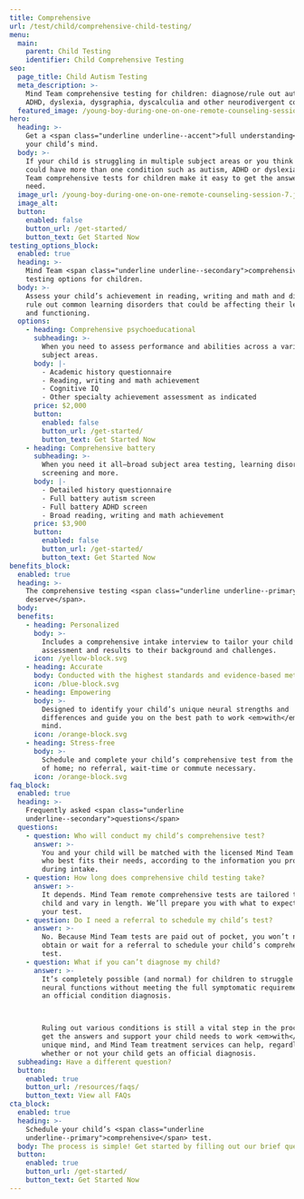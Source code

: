 ```yaml
---
title: Comprehensive
url: /test/child/comprehensive-child-testing/
menu:
  main:
    parent: Child Testing
    identifier: Child Comprehensive Testing
seo:
  page_title: Child Autism Testing
  meta_description: >-
    Mind Team comprehensive testing for children: diagnose/rule out autism,
    ADHD, dyslexia, dysgraphia, dyscalculia and other neurodivergent conditions.
  featured_image: /young-boy-during-one-on-one-remote-counseling-session-7.jpg
hero:
  heading: >-
    Get a <span class="underline underline--accent">full understanding</span> of
    your child’s mind.
  body: >-
    If your child is struggling in multiple subject areas or you think they
    could have more than one condition such as autism, ADHD or dyslexia, Mind
    Team comprehensive tests for children make it easy to get the answers you
    need.
  image_url: /young-boy-during-one-on-one-remote-counseling-session-7.jpg
  image_alt:
  button:
    enabled: false
    button_url: /get-started/
    button_text: Get Started Now
testing_options_block:
  enabled: true
  heading: >-
    Mind Team <span class="underline underline--secondary">comprehensive</span>
    testing options for children.
  body: >-
    Assess your child’s achievement in reading, writing and math and diagnose or
    rule out common learning disorders that could be affecting their learning
    and functioning.
  options:
    - heading: Comprehensive psychoeducational
      subheading: >-
        When you need to assess performance and abilities across a variety of
        subject areas.
      body: |-
        - Academic history questionnaire
        - Reading, writing and math achievement
        - Cognitive IQ
        - Other specialty achievement assessment as indicated
      price: $2,000
      button:
        enabled: false
        button_url: /get-started/
        button_text: Get Started Now
    - heading: Comprehensive battery
      subheading: >-
        When you need it all—broad subject area testing, learning disorder
        screening and more.
      body: |-
        - Detailed history questionnaire
        - Full battery autism screen
        - Full battery ADHD screen
        - Broad reading, writing and math achievement
      price: $3,900
      button:
        enabled: false
        button_url: /get-started/
        button_text: Get Started Now
benefits_block:
  enabled: true
  heading: >-
    The comprehensive testing <span class="underline underline--primary">you
    deserve</span>.
  body:
  benefits:
    - heading: Personalized
      body: >-
        Includes a comprehensive intake interview to tailor your child’s
        assessment and results to their background and challenges.
      icon: /yellow-block.svg
    - heading: Accurate
      body: Conducted with the highest standards and evidence-based methods.
      icon: /blue-block.svg
    - heading: Empowering
      body: >-
        Designed to identify your child’s unique neural strengths and
        differences and guide you on the best path to work <em>with</em> their
        mind.
      icon: /orange-block.svg
    - heading: Stress-free
      body: >-
        Schedule and complete your child’s comprehensive test from the comfort
        of home; no referral, wait-time or commute necessary.
      icon: /orange-block.svg
faq_block:
  enabled: true
  heading: >-
    Frequently asked <span class="underline
    underline--secondary">questions</span>
  questions:
    - question: Who will conduct my child’s comprehensive test?
      answer: >-
        You and your child will be matched with the licensed Mind Team clinician
        who best fits their needs, according to the information you provide
        during intake.
    - question: How long does comprehensive child testing take?
      answer: >-
        It depends. Mind Team remote comprehensive tests are tailored to your
        child and vary in length. We’ll prepare you with what to expect before
        your test.
    - question: Do I need a referral to schedule my child’s test?
      answer: >-
        No. Because Mind Team tests are paid out of pocket, you won’t need to
        obtain or wait for a referral to schedule your child’s comprehensive
        test.
    - question: What if you can’t diagnose my child?
      answer: >-
        It’s completely possible (and normal) for children to struggle with key
        neural functions without meeting the full symptomatic requirements for
        an official condition diagnosis. 



        Ruling out various conditions is still a vital step in the process to
        get the answers and support your child needs to work <em>with</em> their
        unique mind, and Mind Team treatment services can help, regardless of
        whether or not your child gets an official diagnosis.
  subheading: Have a different question?
  button:
    enabled: true
    button_url: /resources/faqs/
    button_text: View all FAQs
cta_block:
  enabled: true
  heading: >-
    Schedule your child’s <span class="underline
    underline--primary">comprehensive</span> test.
  body: The process is simple! Get started by filling out our brief questionnaire.
  button:
    enabled: true
    button_url: /get-started/
    button_text: Get Started Now
---
```


